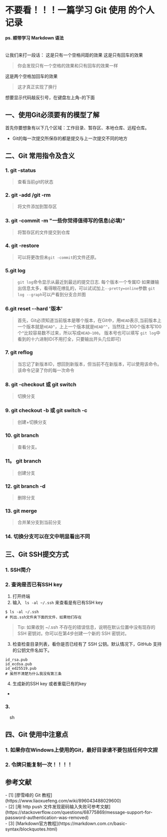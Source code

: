 # 不要看！！！一篇学习 Git 使用 的个人记录  
#### ps. 顺带学习 Markdown 语法
<br>
让我们来打一段话： 这是只有一个空格间距的效果
这是只有回车的效果<br>

> 你会发现只有一个空格的效果和只有回车的效果一样  

这是两个空格加回车的效果

> 这才真正实现了换行

想要显示代码敲反引号，在键盘左上角`~`的下面


## 一、使用Git必须要有的模型了解
首先你要想象有以下几个区域：工作目录、暂存区、本地仓库、远程仓库。

- Git的每一次提交所保存的都是提交与上一次提交不同的地方 



## 二、Git 常用指令及含义

### 1. git -status
> 查看当前git的状态
### 2. git -add /git -rm
> 将文件添加到暂存区
### 3. git -commit -m "一些你觉得值得写的信息(必填)"
> 将暂存区的文件提交到仓库
### 4. git -restore
> 可以将更改但未`git -commit`的文件还原。
### 5.git log
> `git log`命令显示从最近到最远的提交日志.
> 每个版本一个专属ID
> 如果嫌输出信息太多，看得眼花缭乱的，可以试试加上`--pretty=online`参数
> `git log --graph`可以产看到分支合并图
### 6.git reset --hard '版本'
> 首先，Git必须知道当前版本是哪个版本，在Git中，用`HEAD`表示,当前版本上一个版本就是`HEAD^`，上上一个版本就是`HEAD^^`，当然往上100个版本写100个^比较容易数不过来，所以写成`HEAD~100`。
> 版本号也可以填写 `git log`中看到的十六进制ID(不用打全，只要输出开头几位即可)
### 7. git reflog
> 当忘记了新版本ID，想回到新版本，但当前不在新版本，可以使用该命令。该命令记录了你的每一次命令
### 8. git -checkout <name> 或 git switch <name>
> 切换分支
### 9. git checkout -b <name> 或 git switch -c <name>
> 创建+切换分支
### 10. git branch
> 查看分支。
### 11。 git branch <name>
> 创建分支
### 12. git branch -d <name>
> 删除分支
### 13. git merge <name>
> 合并某分支到当前分支
### 14. 切换分支可以在文中明显看出不同


## 三、Git SSH提交方式
### 1. SSH简介

### 2. 查询是否已有SSH key
1. 打开终端
2. 输入 ` ls -al ~/.ssh` 来查看是有已有SSH key
``` 
$ ls -al ~/.ssh
# 列出.ssh文件夹下面的文件，如果他们存在
```
>Tip: 如果收到 ~/.ssh 不存在的错误信息，说明在默认位置中没有现存的 SSH 密钥对。你可以在第4步创建一个新的 SSH 密钥对。

3. 检查检查目录列表，看你是否已经有了 SSH 公钥。默认情况下，GitHub 支持的公钥文件名如下。
```
id_rsa.pub
id_ecdsa.pub
id_ed25519.pub
# 虽然不清楚为什么我没有第三条
```
4. 生成新的SSH key 或者重载已有的key
- 

### 3.
&ensp;&ensp;sh
## 四、Git 使用中注意点

###  1. 如果你在Windows上使用的Git，最好目录请不要包括任何中文捏
###  2. 令牌只能复制一次！！！！






## 参考文献
<div id="refer-anchor-1"></div>
- [1] [廖雪峰的 Git 教程](https://www.liaoxuefeng.com/wiki/896043488029600)

<div id="refer-anchor-2"></div>
- [2] [用 http push 文件发现密码输入失败可参考文献](https://stackoverflow.com/questions/68775869/message-support-for-password-authentication-was-removed)

<div id="refer-anchor-3"></div>
- [3] [Markdown官方教程](https://markdown.com.cn/basic-syntax/blockquotes.html)
